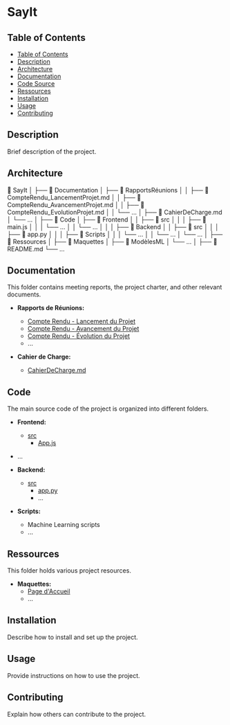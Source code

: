 # SayIt

## Table of Contents

- [Table of Contents](#table-of-contents)
- [Description](#description)
- [Architecture](#architecture)
- [Documentation](#documentation)
- [Code Source](#code)
- [Ressources](#ressources)
- [Installation](#installation)
- [Usage](#usage)
- [Contributing](#contributing)

## Description

Brief description of the project.

## Architecture

📁 SayIt
│
├── 📁 Documentation
│   ├── 📄 RapportsRéunions
│   │   ├── 📄 CompteRendu_LancementProjet.md
│   │   ├── 📄 CompteRendu_AvancementProjet.md
│   │   ├── 📄 CompteRendu_EvolutionProjet.md
│   │   └── ...
│   ├── 📄 CahierDeCharge.md
│   └── ...
│
├── 📁 Code
│   ├── 📁 Frontend
│   │   ├── 📁 src
│   │   │   ├── 📄 main.js
│   │   │   └── ...
│   │   └── ...
│   │
│   ├── 📁 Backend
│   │   ├── 📁 src
│   │   │   ├── 📄 app.py
│   │   │   ├── 📁 Scripts
│   │   │   └── ...
│   │   └── ...
│   └── ...
│
├── 📁 Ressources
│   ├── 📁 Maquettes
│   ├── 📁 ModèlesML
│   └── ...
│
├── 📄 README.md
└── ...

## Documentation

This folder contains meeting reports, the project charter, and other relevant documents.

- **Rapports de Réunions:**
  - [Compte Rendu - Lancement du Projet](Documentation/RapportsRéunions/CompteRendu_LancementProjet.md)
  - [Compte Rendu - Avancement du Projet](Documentation/RapportsRéunions/CompteRendu_AvancementProjet.md)
  - [Compte Rendu - Évolution du Projet](Documentation/RapportsRéunions/CompteRendu_EvolutionProjet.md)
  - ...

- **Cahier de Charge:**
  - [CahierDeCharge.md](Documentation/CahierDeCharge.md)

## Code

The main source code of the project is organized into different folders.

- **Frontend:**
  - [src](CodeSource/Frontend/src)
    - [App.js](CodeSource/Frontend/src/App.js)
- ...

- **Backend:**
  - [src](CodeSource/Backend/src)
    - [app.py](CodeSource/Backend/src/app.py)
    - ...

- **Scripts:**
  - Machine Learning scripts
  - ...

## Ressources

This folder holds various project resources.

- **Maquettes:**
  - [Page d'Accueil](Ressources/Maquettes/PageAccueil.png)
  - ...

## Installation

Describe how to install and set up the project.

## Usage

Provide instructions on how to use the project.

## Contributing

Explain how others can contribute to the project.
